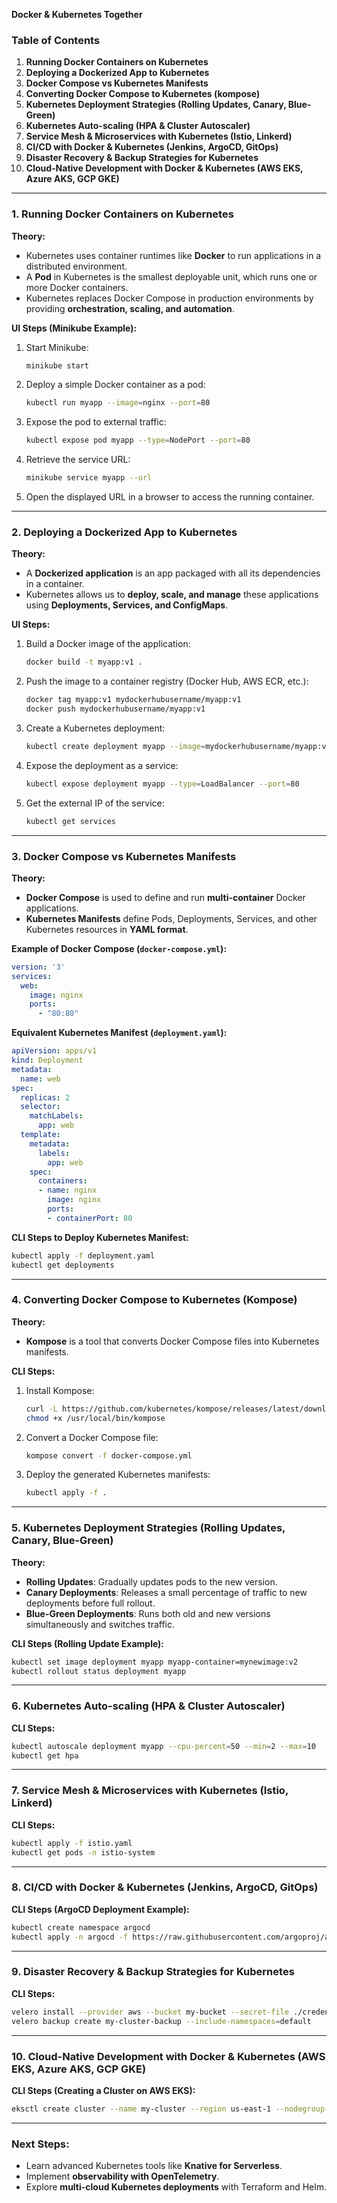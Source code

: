 **Docker & Kubernetes Together**

### **Table of Contents**
1. **Running Docker Containers on Kubernetes**
2. **Deploying a Dockerized App to Kubernetes**
3. **Docker Compose vs Kubernetes Manifests**
4. **Converting Docker Compose to Kubernetes (kompose)**
5. **Kubernetes Deployment Strategies (Rolling Updates, Canary, Blue-Green)**
6. **Kubernetes Auto-scaling (HPA & Cluster Autoscaler)**
7. **Service Mesh & Microservices with Kubernetes (Istio, Linkerd)**
8. **CI/CD with Docker & Kubernetes (Jenkins, ArgoCD, GitOps)**
9. **Disaster Recovery & Backup Strategies for Kubernetes**
10. **Cloud-Native Development with Docker & Kubernetes (AWS EKS, Azure AKS, GCP GKE)**

---

### **1. Running Docker Containers on Kubernetes**
**Theory:**
- Kubernetes uses container runtimes like **Docker** to run applications in a distributed environment.
- A **Pod** in Kubernetes is the smallest deployable unit, which runs one or more Docker containers.
- Kubernetes replaces Docker Compose in production environments by providing **orchestration, scaling, and automation**.

**UI Steps (Minikube Example):**
1. Start Minikube:
   ```sh
   minikube start
   ```
2. Deploy a simple Docker container as a pod:
   ```sh
   kubectl run myapp --image=nginx --port=80
   ```
3. Expose the pod to external traffic:
   ```sh
   kubectl expose pod myapp --type=NodePort --port=80
   ```
4. Retrieve the service URL:
   ```sh
   minikube service myapp --url
   ```
5. Open the displayed URL in a browser to access the running container.

---

### **2. Deploying a Dockerized App to Kubernetes**
**Theory:**
- A **Dockerized application** is an app packaged with all its dependencies in a container.
- Kubernetes allows us to **deploy, scale, and manage** these applications using **Deployments, Services, and ConfigMaps**.

**UI Steps:**
1. Build a Docker image of the application:
   ```sh
   docker build -t myapp:v1 .
   ```
2. Push the image to a container registry (Docker Hub, AWS ECR, etc.):
   ```sh
   docker tag myapp:v1 mydockerhubusername/myapp:v1
   docker push mydockerhubusername/myapp:v1
   ```
3. Create a Kubernetes deployment:
   ```sh
   kubectl create deployment myapp --image=mydockerhubusername/myapp:v1
   ```
4. Expose the deployment as a service:
   ```sh
   kubectl expose deployment myapp --type=LoadBalancer --port=80
   ```
5. Get the external IP of the service:
   ```sh
   kubectl get services
   ```

---

### **3. Docker Compose vs Kubernetes Manifests**
**Theory:**
- **Docker Compose** is used to define and run **multi-container** Docker applications.
- **Kubernetes Manifests** define Pods, Deployments, Services, and other Kubernetes resources in **YAML format**.

**Example of Docker Compose (`docker-compose.yml`):**
```yaml
version: '3'
services:
  web:
    image: nginx
    ports:
      - "80:80"
```

**Equivalent Kubernetes Manifest (`deployment.yaml`):**
```yaml
apiVersion: apps/v1
kind: Deployment
metadata:
  name: web
spec:
  replicas: 2
  selector:
    matchLabels:
      app: web
  template:
    metadata:
      labels:
        app: web
    spec:
      containers:
      - name: nginx
        image: nginx
        ports:
        - containerPort: 80
```

**CLI Steps to Deploy Kubernetes Manifest:**
```sh
kubectl apply -f deployment.yaml
kubectl get deployments
```

---

### **4. Converting Docker Compose to Kubernetes (Kompose)**
**Theory:**
- **Kompose** is a tool that converts Docker Compose files into Kubernetes manifests.

**CLI Steps:**
1. Install Kompose:
   ```sh
   curl -L https://github.com/kubernetes/kompose/releases/latest/download/kompose-linux-amd64 -o /usr/local/bin/kompose
   chmod +x /usr/local/bin/kompose
   ```
2. Convert a Docker Compose file:
   ```sh
   kompose convert -f docker-compose.yml
   ```
3. Deploy the generated Kubernetes manifests:
   ```sh
   kubectl apply -f .
   ```

---

### **5. Kubernetes Deployment Strategies (Rolling Updates, Canary, Blue-Green)**
**Theory:**
- **Rolling Updates**: Gradually updates pods to the new version.
- **Canary Deployments**: Releases a small percentage of traffic to new deployments before full rollout.
- **Blue-Green Deployments**: Runs both old and new versions simultaneously and switches traffic.

**CLI Steps (Rolling Update Example):**
```sh
kubectl set image deployment myapp myapp-container=mynewimage:v2
kubectl rollout status deployment myapp
```

---

### **6. Kubernetes Auto-scaling (HPA & Cluster Autoscaler)**
**CLI Steps:**
```sh
kubectl autoscale deployment myapp --cpu-percent=50 --min=2 --max=10
kubectl get hpa
```

---

### **7. Service Mesh & Microservices with Kubernetes (Istio, Linkerd)**
**CLI Steps:**
```sh
kubectl apply -f istio.yaml
kubectl get pods -n istio-system
```

---

### **8. CI/CD with Docker & Kubernetes (Jenkins, ArgoCD, GitOps)**
**CLI Steps (ArgoCD Deployment Example):**
```sh
kubectl create namespace argocd
kubectl apply -n argocd -f https://raw.githubusercontent.com/argoproj/argo-cd/stable/manifests/install.yaml
```

---

### **9. Disaster Recovery & Backup Strategies for Kubernetes**
**CLI Steps:**
```sh
velero install --provider aws --bucket my-bucket --secret-file ./credentials-velero
velero backup create my-cluster-backup --include-namespaces=default
```

---

### **10. Cloud-Native Development with Docker & Kubernetes (AWS EKS, Azure AKS, GCP GKE)**
**CLI Steps (Creating a Cluster on AWS EKS):**
```sh
eksctl create cluster --name my-cluster --region us-east-1 --nodegroup-name my-nodes
```

---

### **Next Steps:**
- Learn advanced Kubernetes tools like **Knative for Serverless**.
- Implement **observability with OpenTelemetry**.
- Explore **multi-cloud Kubernetes deployments** with Terraform and Helm.

